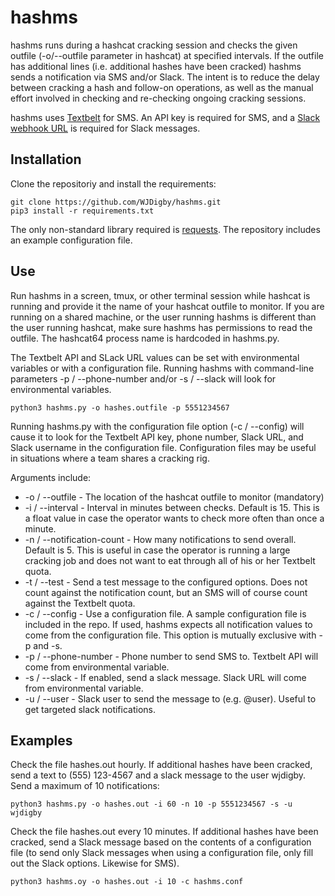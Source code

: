# hashms

hashms runs during a hashcat cracking session and checks the given outfile (-o/--outfile parameter in hashcat) at specified intervals. If the outfile has additional lines (i.e. additional hashes have been cracked) hashms sends a notification via SMS and/or Slack. The intent is to reduce the delay between cracking a hash and follow-on operations, as well as the manual effort involved in checking and re-checking ongoing cracking sessions.

hashms uses [Textbelt](https://textbelt.com/) for SMS. An API key is required for SMS, and a [Slack webhook URL](https://api.slack.com/incoming-webhooks) is required for Slack messages. 

## Installation

Clone the repositoriy and install the requirements:

    git clone https://github.com/WJDigby/hashms.git
    pip3 install -r requirements.txt
    
The only non-standard library required is [requests](http://docs.python-requests.org/en/master/). The repository includes an example configuration file.

## Use

Run hashms in a screen, tmux, or other terminal session while hashcat is running and provide it the name of your hashcat outfile to monitor. If you are running on a shared machine, or the user running hashms is different than the user running hashcat, make sure hashms has permissions to read the outfile. The hashcat64 process name is hardcoded in hashms.py. 

The Textbelt API and SLack URL values can be set with environmental variables or with a configuration file. Running hashms with command-line parameters -p / --phone-number and/or -s / --slack will look for environmental variables.

    python3 hashms.py -o hashes.outfile -p 5551234567
    
Running hashms.py with the configuration file option (-c / --config) will cause it to look for the Textbelt API key, phone number, Slack URL, and Slack username in the configuration file. Configuration files may be useful in situations where a team shares a cracking rig.

Arguments include:
* -o / --outfile - The location of the hashcat outfile to monitor (mandatory)
* -i / --interval - Interval in minutes between checks. Default is 15. This is a float value in case the operator wants to check more often than once a minute.
* -n / --notification-count - How many notifications to send overall. Default is 5. This is useful in case the operator is running a large cracking job and does not want to eat through all of his or her Textbelt quota. 
* -t / --test - Send a test message to the configured options. Does not count against the notification count, but an SMS will of course count against the Textbelt quota.
* -c / --config - Use a configuration file. A sample configuration file is included in the repo. If used, hashms expects all notification values to come from the configuration file. This option is mutually exclusive with -p and -s.
* -p / --phone-number - Phone number to send SMS to. Textbelt API will come from environmental variable.
* -s / --slack - If enabled, send a slack message. Slack URL will come from environmental variable.
* -u / --user - Slack user to send the message to (e.g. @user). Useful to get targeted slack notifications.

## Examples

Check the file hashes.out hourly. If additional hashes have been cracked, send a text to (555) 123-4567 and a slack message to the user wjdigby. Send a maximum of 10 notifications:

    python3 hashms.py -o hashes.out -i 60 -n 10 -p 5551234567 -s -u wjdigby
    
Check the file hashes.out every 10 minutes. If additional hashes have been cracked, send a Slack message based on the contents of a configuration file (to send only Slack messages when using a configuration file, only fill out the Slack options. Likewise for SMS).

    python3 hashms.oy -o hashes.out -i 10 -c hashms.conf




